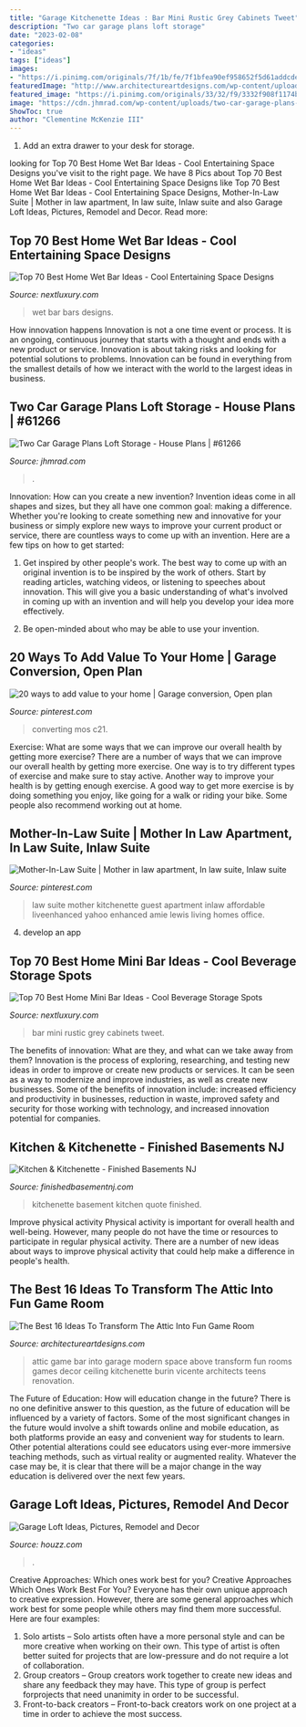 ```yaml
---
title: "Garage Kitchenette Ideas : Bar Mini Rustic Grey Cabinets Tweet"
description: "Two car garage plans loft storage"
date: "2023-02-08"
categories:
- "ideas"
tags: ["ideas"]
images:
- "https://i.pinimg.com/originals/7f/1b/fe/7f1bfea90ef958652f5d61addcde9a37.jpg"
featuredImage: "http://www.architectureartdesigns.com/wp-content/uploads/2015/05/1114-630x418.jpg"
featured_image: "https://i.pinimg.com/originals/33/32/f9/3332f908f1174b57348aac5097141787.jpg"
image: "https://cdn.jhmrad.com/wp-content/uploads/two-car-garage-plans-loft-storage_92891.jpg"
ShowToc: true
author: "Clementine McKenzie III"
---
```



1. Add an extra drawer to your desk for storage.

	

		
looking for Top 70 Best Home Wet Bar Ideas - Cool Entertaining Space Designs you've visit to the right page. We have 8 Pics about Top 70 Best Home Wet Bar Ideas - Cool Entertaining Space Designs like Top 70 Best Home Wet Bar Ideas - Cool Entertaining Space Designs, Mother-In-Law Suite | Mother in law apartment, In law suite, Inlaw suite and also Garage Loft Ideas, Pictures, Remodel and Decor. Read more:
		
    
## Top 70 Best Home Wet Bar Ideas - Cool Entertaining Space Designs

<img loading=lazy src="http://nextluxury.com/wp-content/uploads/ideas-wet-bars.jpg" onerror="this.onerror=null;this.src='https://tse4.mm.bing.net/th?id=OIP.FuEsnH3sWeKbmrfD3exePQAAAA&amp;pid=15.1';" alt="Top 70 Best Home Wet Bar Ideas - Cool Entertaining Space Designs">

_Source: nextluxury.com_

>wet bar bars designs. 

	

How innovation happens
Innovation is not a one time event or process. It is an ongoing, continuous journey that starts with a thought and ends with a new product or service. Innovation is about taking risks and looking for potential solutions to problems. Innovation can be found in everything from the smallest details of how we interact with the world to the largest ideas in business.

    
## Two Car Garage Plans Loft Storage - House Plans | #61266

<img loading=lazy src="https://cdn.jhmrad.com/wp-content/uploads/two-car-garage-plans-loft-storage_92891.jpg" onerror="this.onerror=null;this.src='https://tse4.mm.bing.net/th?id=OIP.SB0M4uWr0jjYykhWLIodBQHaFj&amp;pid=15.1';" alt="Two Car Garage Plans Loft Storage - House Plans | #61266">

_Source: jhmrad.com_

>. 

	

Innovation: How can you create a new invention?
Invention ideas come in all shapes and sizes, but they all have one common goal: making a difference. Whether you're looking to create something new and innovative for your business or simply explore new ways to improve your current product or service, there are countless ways to come up with an invention. Here are a few tips on how to get started:
1. Get inspired by other people's work. The best way to come up with an original invention is to be inspired by the work of others. Start by reading articles, watching videos, or listening to speeches about innovation. This will give you a basic understanding of what's involved in coming up with an invention and will help you develop your idea more effectively.

2. Be open-minded about who may be able to use your invention.

    
## 20 Ways To Add Value To Your Home | Garage Conversion, Open Plan

<img loading=lazy src="https://i.pinimg.com/originals/7f/1b/fe/7f1bfea90ef958652f5d61addcde9a37.jpg" onerror="this.onerror=null;this.src='https://tse2.mm.bing.net/th?id=OIP.2KDrOdPUNgC08t_YMjM_oAHaEK&amp;pid=15.1';" alt="20 ways to add value to your home | Garage conversion, Open plan">

_Source: pinterest.com_

>converting mos c21. 

	

Exercise: What are some ways that we can improve our overall health by getting more exercise?
There are a number of ways that we can improve our overall health by getting more exercise. One way is to try different types of exercise and make sure to stay active. Another way to improve your health is by getting enough exercise. A good way to get more exercise is by doing something you enjoy, like going for a walk or riding your bike. Some people also recommend working out at home.

    
## Mother-In-Law Suite | Mother In Law Apartment, In Law Suite, Inlaw Suite

<img loading=lazy src="https://i.pinimg.com/originals/33/32/f9/3332f908f1174b57348aac5097141787.jpg" onerror="this.onerror=null;this.src='https://tse2.mm.bing.net/th?id=OIP.hopEtCq4qJsJUqYer35eVwHaFj&amp;pid=15.1';" alt="Mother-In-Law Suite | Mother in law apartment, In law suite, Inlaw suite">

_Source: pinterest.com_

>law suite mother kitchenette guest apartment inlaw affordable liveenhanced yahoo enhanced amie lewis living homes office. 

	

4. develop an app

    
## Top 70 Best Home Mini Bar Ideas - Cool Beverage Storage Spots

<img loading=lazy src="http://nextluxury.com/wp-content/uploads/rustic-grey-cabinets-unique-mini-bar-ideas.jpg" onerror="this.onerror=null;this.src='https://tse4.mm.bing.net/th?id=OIP.Gb-s65qjAkkEa-VEXLMYtwAAAA&amp;pid=15.1';" alt="Top 70 Best Home Mini Bar Ideas - Cool Beverage Storage Spots">

_Source: nextluxury.com_

>bar mini rustic grey cabinets tweet. 

	

The benefits of innovation: What are they, and what can we take away from them?
Innovation is the process of exploring, researching, and testing new ideas in order to improve or create new products or services. It can be seen as a way to modernize and improve industries, as well as create new businesses. Some of the benefits of innovation include: increased efficiency and productivity in businesses, reduction in waste, improved safety and security for those working with technology, and increased innovation potential for companies.

    
## Kitchen &amp; Kitchenette - Finished Basements NJ

<img loading=lazy src="https://finishedbasementnj.com/wp-content/uploads/2018/12/IMG_5118.jpg" onerror="this.onerror=null;this.src='https://tse1.mm.bing.net/th?id=OIP.fFizBc2-lc4J0Ng9v2RkUgHaJ4&amp;pid=15.1';" alt="Kitchen &amp; Kitchenette - Finished Basements NJ">

_Source: finishedbasementnj.com_

>kitchenette basement kitchen quote finished. 

	

Improve physical activity
Physical activity is important for overall health and well-being. However, many people do not have the time or resources to participate in regular physical activity. There are a number of new ideas about ways to improve physical activity that could help make a difference in people's health.

    
## The Best 16 Ideas To Transform The Attic Into Fun Game Room

<img loading=lazy src="http://www.architectureartdesigns.com/wp-content/uploads/2015/05/1114-630x418.jpg" onerror="this.onerror=null;this.src='https://tse3.mm.bing.net/th?id=OIP.mt6PBRiHA25hXBBHZwsVRQHaE6&amp;pid=15.1';" alt="The Best 16 Ideas To Transform The Attic Into Fun Game Room">

_Source: architectureartdesigns.com_

>attic game bar into garage modern space above transform fun rooms games decor ceiling kitchenette burin vicente architects teens renovation. 

	

The Future of Education: How will education change in the future?
There is no one definitive answer to this question, as the future of education will be influenced by a variety of factors. Some of the most significant changes in the future would involve a shift towards online and mobile education, as both platforms provide an easy and convenient way for students to learn. Other potential alterations could see educators using ever-more immersive teaching methods, such as virtual reality or augmented reality. Whatever the case may be, it is clear that there will be a major change in the way education is delivered over the next few years.

    
## Garage Loft Ideas, Pictures, Remodel And Decor

<img loading=lazy src="https://st.hzcdn.com/fimgs/36d1184c03090926_6832-w500-h400-b0-p0--contemporary-garage.jpg" onerror="this.onerror=null;this.src='https://tse1.mm.bing.net/th?id=OIP.3kGNRxhy89b9UDD9QLXnnQHaF7&amp;pid=15.1';" alt="Garage Loft Ideas, Pictures, Remodel and Decor">

_Source: houzz.com_

>. 

	

Creative Approaches: Which ones work best for you?
Creative Approaches Which Ones Work Best For You?
Everyone has their own unique approach to creative expression. However, there are some general approaches which work best for some people while others may find them more successful. Here are four examples: 

1) Solo artists – Solo artists often have a more personal style and can be more creative when working on their own. This type of artist is often better suited for projects that are low-pressure and do not require a lot of collaboration. 
2) Group creators – Group creators work together to create new ideas and share any feedback they may have. This type of group is perfect forprojects that need unanimity in order to be successful. 
3) Front-to-back creators – Front-to-back creators work on one project at a time in order to achieve the most success.

